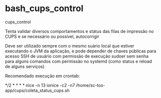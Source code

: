 # bash_cups_control
cups_control

Tenta validar diversos comportamentos e status das filas de impressão no CUPS e se necessário ou possível, autocorrigir

Deve ser utilizado sempre com o mesmo suário local que estiver executando o JVM da aplicação, e pode depender de chaves públicas para acesso SSH de usuário com permissão de execução sudoer sem senha para alguns comandos com permissão no systemd (como status e reload de alguns serviços)

Recomendado execução em crontab:

*/2     *       *       *       *       nice -n 13 ionice -c2 -n7 /home/sc-tos-app/cups/coleta_status_cups.sh
